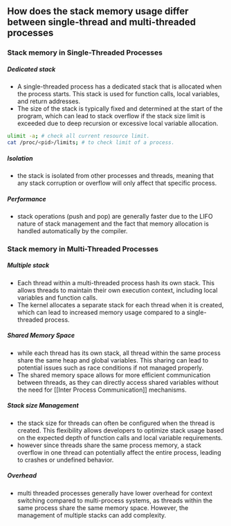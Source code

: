 ## How does the stack memory usage differ between single-thread and multi-threaded processes

### Stack memory in Single-Threaded Processes

##### Dedicated stack
- A single-threaded process has a dedicated stack that is allocated when the process starts. This stack is used for function calls, local variables, and return addresses.
- The size of the stack is typically fixed and determined at the start of the program, which can lead to stack overflow if the stack size limit is exceeded due to deep recursion or excessive local variable allocation.
```bash
ulimit -a; # check all current resource limit.
cat /proc/<pid>/limits; # to check limit of a process.
```

##### Isolation
- the stack is isolated from other processes and threads, meaning that any stack corruption or overflow will only affect that specific process.

##### Performance
- stack operations (push and pop) are generally faster due to the LIFO nature of stack management and the fact that memory allocation is handled automatically by the compiler.

### Stack memory in Multi-Threaded Processes
##### Multiple stack
- Each thread within a multi-threaded process hash its own stack. This allows threads to maintain their own execution context, including local variables and function calls.
- The kernel allocates a separate stack for each thread when it is created, which can lead to increased memory usage compared to a single-threaded process.

##### Shared Memory Space
- while each thread has its own stack, all thread within the same process share the same heap and global variables. This sharing can lead to potential issues such as race conditions if not managed properly.
- The shared memory space allows for more efficient communication between threads, as they can directly access shared variables without the need for [[Inter Process Communication]] mechanisms. 

##### Stack size Management
- the stack size for threads can often be configured when the thread is created. This flexibility allows developers to optimize stack usage based on the expected depth of function calls and local variable requirements.
- however since threads share the same process memory, a stack overflow in one thread can potentially affect the entire process, leading to crashes or undefined behavior.

##### Overhead
- multi threaded processes generally have lower overhead for context switching compared to multi-process systems, as threads within the same process share the same memory space. However, the management of multiple stacks can add complexity.